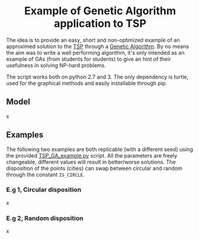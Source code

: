 <h1 align="center"><b>Example of Genetic Algorithm application to TSP</b></h1>

The idea is to provide an easy, short and non-optimized example of an approximed solution to the [TSP](https://en.wikipedia.org/wiki/Travelling_salesman_problem) through a [Genetic Algorithm](https://en.wikipedia.org/wiki/Genetic_algorithm). 
By no means the aim was to write a well performing algorithm, it's only intended as an example of GAs (from students for students) to give an hint of their usefulness in solving NP-hard problems. 

The script works both on python 2.7 and 3. The only dependency is turtle, used for the graphical methods and easily installable through pip.

## Model
x

## Examples
The following two examples are both replicable (with a different seed) using the provided [TSP_GA_example.py](https://github.com/Mark-Zampedroni/genetic-algorithm-example-TSP/blob/main/TSP_GA_example.py) script. All the parameters are freely changeable, different values will result in better/worse solutions. The disposition of the points (cities) can swap between circular and random through the constant ```IS_CIRCLE```.

### E.g 1, Circular disposition
x

### E.g 2, Random disposition
x
